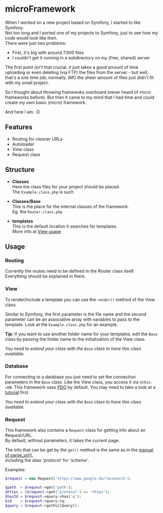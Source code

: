 # microFramework

When I worked on a new project based on Symfony, I started to like Symfony.  
Not too long and I ported one of my projects to Symfony, just to see how my code would look like then.  
There were just two problems:

* First, it's big with around 7.000 files
* I couldn't get it running in a subdirectory on my (free, shared) server

The first point isn't that crucial, it just takes a good amount of time
uploading or even deleting (via FTP) the files from the server - but well,
that's a one time job, normally.
IMO the sheer amount of files just didn't fit with my small project.

So I thought about throwing framewoks overboard (never heard of micro frameworks before).
But then it came to my mind that I had time and could create my *own* basic (micro) framework.

And here I am. :D


## Features

* Routing for cleaner URLs
* Autoloader
* View class
* Request class


## Structure

- **Classes**  
  Here the class files for your project should be placed.  
  The `Example.class.php` is such
  
- **Classes/Base**  
  This is the place for the internal classes of the framework.  
  Eg. the `Router.class.php`
  
- **templates**  
  This is the default location it searches for templates.  
  More info at [View usage](#custom-tpl-dir)


## Usage

### Routing

Currently the routes need to be defined in the Router class itself.  
Everything should be explained in there.

### View

To render/include a template you can use the `render()` method of the View class.

Similar to Symfony, the first parameter is the file name and the second parameter
can be an associative array with variables to pass to the template.
Look at the `Example.class.php` for an example.

<a name="custom-tpl-dir"></a> **Tip:** If you want to use another folder name for your templates,
edit the `Base` class by passing the folder name to the initialization of the View class.

*You need to extend your class with the `Base` class to have this class available.*

### Database

For connecting to a database you just need to set the connection parameters in the `Base` class.
Like the View class, you access it via `$this->DB`.
This framework uses [PDO](http://php.net/manual/de/book.pdo.php) by default.
You may need to take a look at a [tutorial](https://phpdelusions.net/pdo) first.

*You need to extend your class with the `Base` class to have this class available.*

### Request

This framework also contains a `Request` class for getting info about an Request/URL.  
By default, without parameters, it takes the current page.

The info that can be get by the `get()` method is the same as in the
[manual of parse_url()](http://php.net/manual/en/function.parse-url.php#refsect1-function.parse-url-returnvalues),  
including the alias *'protocol'* for *'scheme'*.

Examples:
```php
$request = new Request('https://www.google.de/?q=search');

$path  = $request->get('path');
$https = ($request->get('protocol') == 'https');
$hasId = $request->query->has('q');
$id    = $request->query->q;
$query = $request->getFullQuery();
```
